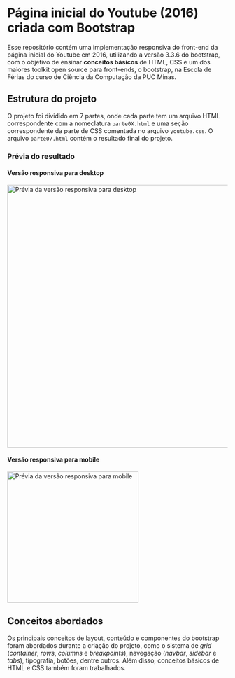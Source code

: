 # Página inicial do Youtube (2016) criada com Bootstrap

Esse repositório contém uma implementação responsiva do front-end da página inicial do Youtube em 2016, utilizando a versão 3.3.6 do bootstrap, com o objetivo de ensinar **conceitos básicos** de HTML, CSS e um dos maiores toolkit open source para front-ends, o bootstrap, na Escola de Férias do curso de Ciência da Computação da PUC Minas.

## Estrutura do projeto

O projeto foi dividido em 7 partes, onde cada parte tem um arquivo HTML correspondente com a nomeclatura `parte0X.html` e uma seção correspondente da parte de CSS comentada no arquivo `youtube.css`. O arquivo `parte07.html` contém o resultado final do projeto.

### Prévia do resultado

#### Versão responsiva para desktop

<img src="https://raw.githubusercontent.com/pedrosodre/
Youtube-Bootstrap/master/preview-desktop.png" width="600" alt="Prévia da versão responsiva para desktop" />

#### Versão responsiva para mobile

<img src="https://raw.githubusercontent.com/pedrosodre/
Youtube-Bootstrap/master/preview-mobile.png" height="300" alt="Prévia da versão responsiva para mobile" />

## Conceitos abordados

Os principais conceitos de layout, conteúdo e componentes do bootstrap foram abordados durante a criação do projeto, como o sistema de *grid* (*container*, *rows*, *columns* e *breakpoints*), navegação (*navbar*, *sidebar* e *tabs*), tipografia, botões, dentre outros. Além disso, conceitos básicos de HTML e CSS também foram trabalhados.